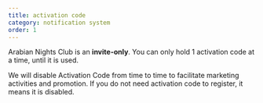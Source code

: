 ```yaml
---
title: activation code
category: notification system
order: 1
---
```


Arabian Nights Club is an **invite-only**. You can only hold 1 activation code at a time, until it is used. 

We will disable Activation Code from time to time to facilitate marketing activities and promotion. If you do not need activation code to register, it means it is disabled. 
